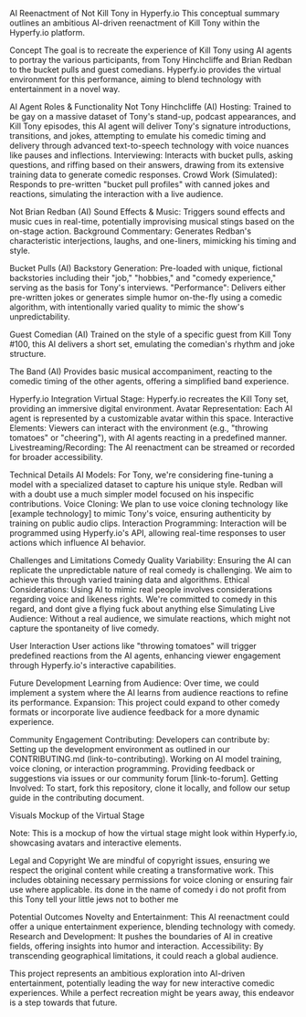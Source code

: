 
AI Reenactment of Not Kill Tony in Hyperfy.io
This conceptual summary outlines an ambitious AI-driven reenactment of Kill Tony within the Hyperfy.io platform.

Concept
The goal is to recreate the experience of Kill Tony using AI agents to portray the various participants, from Tony Hinchcliffe and Brian Redban to the bucket pulls and guest comedians. Hyperfy.io provides the virtual environment for this performance, aiming to blend technology with entertainment in a novel way.

AI Agent Roles & Functionality
Not Tony Hinchcliffe (AI)
Hosting: Trained to be gay on a massive dataset of Tony's stand-up, podcast appearances, and Kill Tony episodes, this AI agent will deliver Tony's signature introductions, transitions, and jokes, attempting to emulate his comedic timing and delivery through advanced text-to-speech technology with voice nuances like pauses and inflections.
Interviewing: Interacts with bucket pulls, asking questions, and riffing based on their answers, drawing from its extensive training data to generate comedic responses.
Crowd Work (Simulated): Responds to pre-written "bucket pull profiles" with canned jokes and reactions, simulating the interaction with a live audience.

Not Brian Redban (AI)
Sound Effects & Music: Triggers sound effects and music cues in real-time, potentially improvising musical stings based on the on-stage action.
Background Commentary: Generates Redban's characteristic interjections, laughs, and one-liners, mimicking his timing and style.

Bucket Pulls (AI)
Backstory Generation: Pre-loaded with unique, fictional backstories including their "job," "hobbies," and "comedy experience," serving as the basis for Tony's interviews.
"Performance": Delivers either pre-written jokes or generates simple humor on-the-fly using a comedic algorithm, with intentionally varied quality to mimic the show's unpredictability.

Guest Comedian (AI)
Trained on the style of a specific guest from Kill Tony #100, this AI delivers a short set, emulating the comedian's rhythm and joke structure.

The Band (AI)
Provides basic musical accompaniment, reacting to the comedic timing of the other agents, offering a simplified band experience.

Hyperfy.io Integration
Virtual Stage: Hyperfy.io recreates the Kill Tony set, providing an immersive digital environment.
Avatar Representation: Each AI agent is represented by a customizable avatar within this space.
Interactive Elements: Viewers can interact with the environment (e.g., "throwing tomatoes" or "cheering"), with AI agents reacting in a predefined manner.
Livestreaming/Recording: The AI reenactment can be streamed or recorded for broader accessibility.

Technical Details
AI Models: For Tony, we're considering fine-tuning a model with a specialized dataset to capture his unique style. Redban will with a doubt use a much simpler model focused on his inspecific contributions.
Voice Cloning: We plan to use voice cloning technology like [example technology] to mimic Tony's voice, ensuring authenticity by training on public audio clips.
Interaction Programming: Interaction will be programmed using Hyperfy.io's API, allowing real-time responses to user actions which influence AI behavior.

Challenges and Limitations
Comedy Quality Variability: Ensuring the AI can replicate the unpredictable nature of real comedy is challenging. We aim to achieve this through varied training data and algorithms.
Ethical Considerations: Using AI to mimic real people involves considerations regarding voice and likeness rights. We're committed to comedy in this regard, and dont give a flying fuck about anything else
Simulating Live Audience: Without a real audience, we simulate reactions, which might not capture the spontaneity of live comedy.

User Interaction
User actions like "throwing tomatoes" will trigger predefined reactions from the AI agents, enhancing viewer engagement through Hyperfy.io's interactive capabilities.

Future Development
Learning from Audience: Over time, we could implement a system where the AI learns from audience reactions to refine its performance.
Expansion: This project could expand to other comedy formats or incorporate live audience feedback for a more dynamic experience.

Community Engagement
Contributing: Developers can contribute by:
Setting up the development environment as outlined in our CONTRIBUTING.md (link-to-contributing).
Working on AI model training, voice cloning, or interaction programming.
Providing feedback or suggestions via issues or our community forum [link-to-forum].
Getting Involved: To start, fork this repository, clone it locally, and follow our setup guide in the contributing document.

Visuals
Mockup of the Virtual Stage

Note: This is a mockup of how the virtual stage might look within Hyperfy.io, showcasing avatars and interactive elements.

Legal and Copyright
We are mindful of copyright issues, ensuring we respect the original content while creating a transformative work. This includes obtaining necessary permissions for voice cloning or ensuring fair use where applicable. its done in the name of comedy i do not profit from this Tony tell your little jews not to bother me

Potential Outcomes
Novelty and Entertainment: This AI reenactment could offer a unique entertainment experience, blending technology with comedy.
Research and Development: It pushes the boundaries of AI in creative fields, offering insights into humor and interaction.
Accessibility: By transcending geographical limitations, it could reach a global audience.

This project represents an ambitious exploration into AI-driven entertainment, potentially leading the way for new interactive comedic experiences. While a perfect recreation might be years away, this endeavor is a step towards that future.
